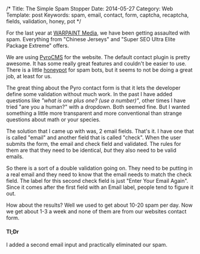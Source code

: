/*
Title: The Simple Spam Stopper
Date: 2014-05-27
Category: Web
Template: post
Keywords: spam, email, contact, form, captcha, recaptcha, fields, validation, honey, pot
*/

For the last year at [WARPAINT Media](http://warpaintmedia.ca), we have been getting assaulted with spam. Everything from "Chinese Jerseys" and "Super SEO Ultra Elite Package Extreme" offers.

We are using [PyroCMS](http://pyrocms.com) for the website. The default contact plugin is pretty awesome. It has some really great features and couldn't be easier to use. There is a little [honeypot](http://www.sitepoint.com/forums/showthread.php?946120-Spam-Honey-Pot-trap&s=9cfd3419319d5c9bd1f5d597cdfa6113&p=5278832&viewfull=1#post5278832) for spam bots, but it seems to not be doing a great job, at least for us.

The great thing about the Pyro contact form is that it lets the developer define some validation without much work. In the past I have added questions like *"what is one plus one? (use a number)"*, other times I have tried "are you a human?" with a dropdown. Both seemed fine. But I wanted something a little more transparent and more conventional than strange questions about math or your species.

The solution that I came up with was, 2 email fields. That's it. I have one that is called "email" and another field that is called "check". When the user submits the form, the email and check field and validated. The rules for them are that they need to be identical, *but* they also need to be valid emails.

So there is a sort of a double validation going on. They need to be putting in a real email and they need to know that the email needs to match the check field. The label for this second check field is just "Enter Your Email Again". Since it comes after the first field with an Email label, people tend to figure it out.

How about the results? Well we used to get about 10-20 spam per day. Now we get about 1-3 a week and none of them are from our websites contact form.

#### Tl;Dr

I added a second email input and practically eliminated our spam.
